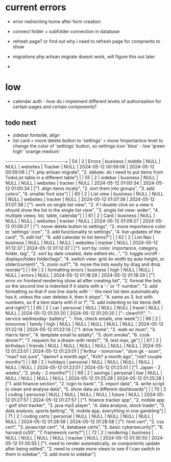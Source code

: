 # current errors 

- error redirecting home after form creation

- connect folder + subfolder connection in database

- refresh page? or find out why i need to refresh page for compnents to show

- migrations php artisan migrate doesnt work, will figure this out later

- 


# low

- calendar auth - how do i implement different levels of authorisation for certain pages and certain components? 


## todo next

- sidebar fontside, align
- list card = move delete button to 'settings'
            = move !importantce level to change the color of 'settings' button, so settings icon 'blue' - low 'green high'   'orange medium'





-----------------------------+
| 54 |       2 | Errors            | business | middle     | NULL | NULL  | websites | Tracker | NULL      | 2024-05-12 00:59:06 | 2024-05-12 00:59:06 | ["1. php artisan migrate", "2. debate: do I need to put items from TodoList table in a different table"]                                                                                                                                                                                                                                                                                                                      |
| 55 |       2 | sidebar           | business | NULL       | NULL | NULL  | websites | tracker | NULL      | 2024-05-12 01:00:34 | 2024-05-12 01:00:34 | ["1. align items nicely", "2. sort them into groups", "3. add colors", "4. smaller font size"]                                                                                                                                                                                                                                                                                                                                |
| 60 |       2 | List view         | business | NULL       | NULL | NULL  | websites | tracker | NULL      | 2024-05-12 01:07:38 | 2024-05-12 01:07:38 | ["1. work on single list view", "2. if I double click on a view it should show the list in the single list view", "3. single list view: wider", "4. multiple views: list, table, calendar"]                                                                                                                                                                                                                                   |
| 61 |       2 | Card              | business | NULL       | NULL | NULL  | websites | tracker | NULL      | 2024-05-12 01:09:27 | 2024-05-12 01:09:27 | ["1. move delete button to settings", "2. move importance color to 'settings' icon", "3. add functionality to settings", "4. live updates of the card", "5. edit list", "6. add calendar to list items?"]                                                                                                                                                                                                                     |
| 62 |       2 | List Nav          | business | NULL       | NULL | NULL  | websites | tracker | NULL      | 2024-05-12 01:12:37 | 2024-05-12 01:12:37 | ["1. sort by: color, importance, category, folder, tag", "2. sort by date created, date edited etc...", "3. toggle on/off - displays/hides folder/tags", "4. switch view: grid 4x width by auto height, or slider(current)", "5. zoom out?", "6. move the lists easily by drag and drop reorder"]                                                                                                                             |
| 64 |       2 | formatting errors | business | high       | NULL | NULL  | NULL     | errors  | NULL      | 2024-05-12 01:18:29 | 2024-05-12 01:18:29 | ["1. error on frontend rendering show all after creating list", "2. format the lists so the second line is indented if it starts with a '-' or '1' number", "3. add formatting so that if one line starts with '-' the next list item automatically has it, unless the user deletes it, then it stops", "4. same as 3. but with numbers, so if a item starts with 0 or 1", "5. add indenting to list items (left and right)"] |
| 65 |       2 | car               | personal | NULL       | NULL | NULL  | travel   | NULL    | NULL      | 2024-05-12 01:20:20 | 2024-05-12 01:20:20 | ["- clean!!!!!", "- service wednesday- battery", "- fine, check emails, one week"]                                                                                                                                                                                                                                                                                                                                            |
| 66 |       2 | tomorrow          | family   | high       | NULL | NULL  | NULL     | NULL    | NULL      | 2024-05-12 01:22:14 | 2024-05-12 01:22:14 | ["1. drive home", "2. walk w/ mum", "3. Harris farm", "4. template email to astalty", "5. dont smoke", "6. cook dinner?", "7. requiem for a dream with rents?", "8. text max, gk"]                                                                                                                                                                                                                                            |
| 67 |       2 | birthdays         | friends  | NULL       | NULL | NULL  | NULL     | NULL    | NULL      | 2024-05-12 01:23:01 | 2024-05-12 01:23:01 | ["Arthur - tomorrow", "dom gk - soon", "max? not sure", "danno? a month ago", "Kirk? a month ago", "rob? couple months"]                                                                                                                                                                                                                                                                                                      |
| 68 |       2 | holidays          | personal | NULL       | NULL | NULL  | NULL     | NULL    | NULL      | 2024-05-12 01:23:51 | 2024-05-12 01:23:51 | ["1. Japan - 2 weeks", "2. jindy - 2 months?"]                                                                                                                                                                                                                                                                                                                                                                                |
| 69 |       2 | savings           | personal | low        | NULL | NULL  | NULL     | NULL    | NULL      | 2024-05-12 01:25:28 | 2024-05-12 01:25:28 | ["1. add finance section", "2. login to bank", "3. import data", "4. write script to clean and analyse data", "5. show data as different dashboards"]                                                                                                                                                                                                                                                                         |
| 70 |       2 | coding            | personal | NULL       | NULL | NULL  | NULL     | future  | NULL      | 2024-05-12 01:27:57 | 2024-05-12 01:27:57 | ["1. finance tracker app", "2. mobile app - golf shot tracker", "3. java mp3 player", "4. data analysis, stock trader", "5. data analysis, sports betting", "6. mobile app, everything in one gambling"]                                                                                                                                                                                                                      |
| 71 |       2 | coding certs      | personal | NULL       | NULL | NULL  | NULL     | NULL    | NULL      | 2024-05-12 01:28:58 | 2024-05-12 01:28:58 | ["1. html cert", "2. css cert", "3. javascript cert", "4. database certs", "5. basic cybersecurity?", "6. harvard cs50", "7. framework certs?"]                                                                                                                                                                                                                                                                               |
| 72 |       2 | rendering         | business | NULL       | NULL | NULL  | NULL     | tracker | NULL      | 2024-05-12 01:30:55 | 2024-05-12 01:30:55 | ["1. need to render automatically, so components update after being edited", "2. need to create more views to see if I can switch to them in sidebar", "3. add more to sidebar"]               